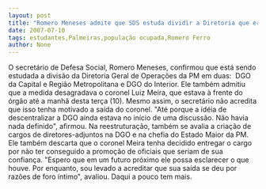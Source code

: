 ```yaml
---
layout: post
title: "Romero Meneses admite que SDS estuda dividir a Diretoria que era ocupada por Meira"
date: 2007-07-10
tags: estudantes,Palmeiras,população ocupada,Romero Ferro
author: None
---
```

O secret&aacute;rio de Defesa Social, Romero Meneses, confirmou que&nbsp;est&aacute; sendo estudada&nbsp;a divis&atilde;o da Diretoria Geral de Opera&ccedil;&otilde;es da PM em duas:&nbsp; DGO da Capital e Regi&atilde;o Metropolitana e&nbsp;DGO do Interior. Ele tamb&eacute;m admitiu que a medida desagradava o coronel Luiz Meira, que estava &agrave; frente do &oacute;rg&atilde;o at&eacute; a manh&atilde; desta ter&ccedil;a (10).
Mesmo assim, o secret&aacute;rio n&atilde;o acredita que isso tenha motivado a sa&iacute;da do coronel. &quot;At&eacute; porque a &iacute;d&eacute;ia de descentralizar a DGO&nbsp;ainda estava no in&iacute;cio de uma discuss&atilde;o. N&atilde;o havia nada definido&quot;, afirmou.
Na reestrutura&ccedil;&atilde;o, tamb&eacute;m se avalia a cria&ccedil;&atilde;o de cargos de diretores-adjuntos na DGO e&nbsp;na chefia do Estado Maior da PM.
Ele tamb&eacute;m descarta que o coronel Meira tenha decidido entregar o cargo por n&atilde;o ter conseguido a promo&ccedil;&atilde;o de oficiais que seriam de sua confian&ccedil;a. 
&quot;Espero que em um futuro pr&oacute;ximo ele possa esclarecer o que houve. Por enquanto, sou levado a acreditar que sua sa&iacute;da se deu por raz&otilde;es de foro &iacute;ntimo&quot;, avaliou.
Daqui a pouco tem mais. 